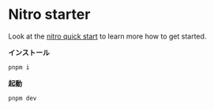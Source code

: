 # Nitro starter

Look at the [nitro quick start](https://nitro.unjs.io/guide#quick-start) to learn more how to get started.

**インストール**
```bash
pnpm i
```

**起動**

```bash
pnpm dev
```
